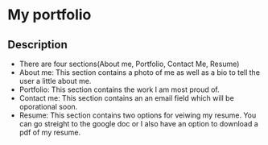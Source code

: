 # My portfolio

## Description 
* There are four sections(About me, Portfolio, Contact Me, Resume)
* About me: This section contains a photo of me as well as a bio to tell the user a little about me.
* Portfolio: This section contains the work I am most proud of.
* Contact me: This section contains an an email field which will be oporational soon.
* Resume: This section contains two options for veiwing my resume. You can go streight to the google doc or I also have an option to download a pdf of my resume.
